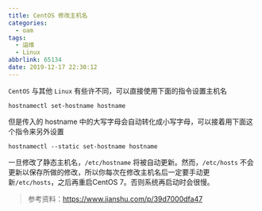 ```yaml
---
title: CentOS 修改主机名
categories:
  - oam
tags:
  - 运维
  - Linux
abbrlink: 65134
date: 2019-12-17 22:30:12
---
```




`CentOS` 与其他 `Linux` 有些许不同，可以直接使用下面的指令设置主机名

```
hostnamectl set-hostname hostname
```

但是传入的 hostname 中的大写字母会自动转化成小写字母，可以接着用下面这个指令来另外设置

```
hostnamectl --static set-hostname hostname
```

一旦修改了静态主机名，`/etc/hostname` 将被自动更新。然而，`/etc/hosts` 不会更新以保存所做的修改，所以你每次在修改主机名后一定要手动更新`/etc/hosts`，之后再重启CentOS 7。否则系统再启动时会很慢。

> 参考资料：https://www.jianshu.com/p/39d7000dfa47